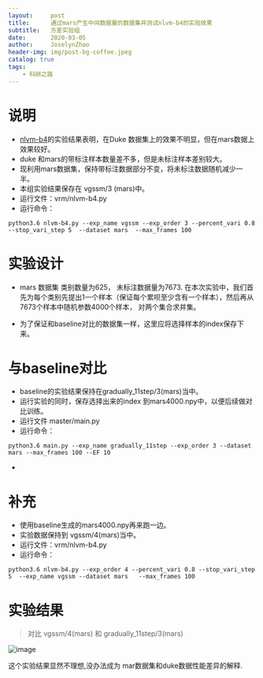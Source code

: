 ```yaml
---
layout:     post
title:      通过mars产生中间数据量的数据集并测试nlvm-b4的实验效果
subtitle:   方差实验组
date:       2020-03-05
author:     JoselynZhao
header-img: img/post-bg-coffee.jpeg
catalog: true
tags:
    - 科研之路
---
```



# 说明
- [nlvm-b4](http://note.youdao.com/noteshare?id=ca046b056b7e136269a14468f370391b)的实验结果表明，在Duke 数据集上的效果不明显，但在mars数据上效果较好。
- duke 和mars的带标注样本数量差不多，但是未标注样本差别较大。 
- 现利用mars数据集，保持带标注数据部分不变，将未标注数据随机减少一半。
- 本组实验结果保存在 vgssm/3 (mars)中。
- 运行文件：vrm/nlvm-b4.py
- 运行命令：
```
python3.6 nlvm-b4.py --exp_name vgssm --exp_order 3 --percent_vari 0.8 --stop_vari_step 5  --dataset mars  --max_frames 100
```

# 实验设计
- mars 数据集 类别数量为625， 未标注数据量为7673. 在本次实验中，我们首先为每个类别先提出1一个样本（保证每个累呗至少含有一个样本），然后再从7673个样本中随机参数4000个样本， 对两个集合求并集。


- 为了保证和baseline对比的数据集一样，这里应将选择样本的index保存下来。

# 与baseline对比
- baseline的实验结果保持在gradually_11step/3(mars)当中。
- 运行实验的同时，保存选择出来的index 到mars4000.npy中，以便后续做对比训练。
- 运行文件 master/main.py
- 运行命令：
```
python3.6 main.py --exp_name gradually_11step --exp_order 3 --dataset mars --max_frames 100 --EF 10
```
- 


# 补充
- 使用baseline生成的mars4000.npy再来跑一边。
- 实验数据保持到 vgssm/4(mars)当中。
- 运行文件：vrm/nlvm-b4.py
- 运行命令：
```
python3.6 nlvm-b4.py --exp_order 4 --percent_vari 0.8 --stop_vari_step 5  --exp_name vgssm --dataset mars   --max_frames 100
```



# 实验结果
> 对比 vgssm/4(mars) 和 gradually_11step/3(mars)

![image](http://note.youdao.com/yws/res/49046/WEBRESOURCE1f5b88556a95802a15664ac73daa9bbb)

这个实验结果显然不理想,没办法成为 mar数据集和duke数据性能差异的解释.

